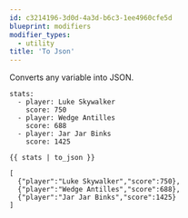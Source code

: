 ```yaml
---
id: c3214196-3d0d-4a3d-b6c3-1ee4960cfe5d
blueprint: modifiers
modifier_types:
  - utility
title: 'To Json'
---
```

Converts any variable into JSON.

```.language-yaml
stats:
  - player: Luke Skywalker
    score: 750
  - player: Wedge Antilles
    score: 688
  - player: Jar Jar Binks
    score: 1425
```

```
{{ stats | to_json }}
```

```.language-output
[
  {"player":"Luke Skywalker","score":750},
  {"player":"Wedge Antilles","score":688},
  {"player":"Jar Jar Binks","score":1425}
]
```
